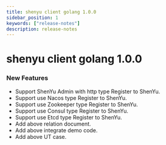 ```yaml
---
title: shenyu client golang 1.0.0
sidebar_position: 1
keywords: ["release-notes"]
description: release-notes
---
```

# shenyu client golang 1.0.0

### New Features

* Support ShenYu Admin with http type Register to ShenYu.
* Support use Nacos type Register to ShenYu.
* Support use Zookeeper type Register to ShenYu.
* Support use Consul type Register to ShenYu.
* Support use Etcd type Register to ShenYu.
* Add above relation document.
* Add above integrate demo code.
* Add above UT case.
